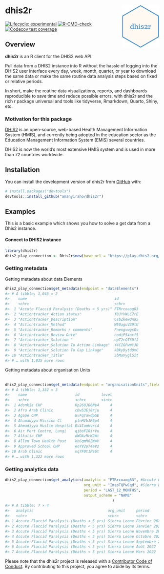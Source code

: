 
<!-- README.md is generated from README.Rmd. Please edit that file -->

# dhis2r <img src="man/figures/logo.png" align="right" height="139" />

<!-- badges: start -->

[![Lifecycle:
experimental](https://img.shields.io/badge/lifecycle-experimental-orange.svg)](https://lifecycle.r-lib.org/articles/stages.html#experimental)
[![R-CMD-check](https://github.com/amanyiraho/dhis2r/workflows/R-CMD-check/badge.svg)](https://github.com/amanyiraho/dhis2r/actions)
[![Codecov test
coverage](https://codecov.io/gh/amanyiraho/dhis2r/branch/master/graph/badge.svg)](https://app.codecov.io/gh/amanyiraho/dhis2r?branch=master)
<!-- badges: end -->

## Overview

**dhis2r** is an R client for the DHIS2 web API.

Pull data from a DHIS2 instance into R without the hassle of logging
into the DHIS2 user interface every day, week, month, quarter, or year
to download the same data or make the same routine data analysis steps
based on fixed or relative periods.

In short, make the routine data visualizations, reports, and dashboards
reproducible to save time and reduce possible errors, with dhis2r and
the rich r package universal and tools like tidyverse, Rmarkdown,
Quarto, Shiny, etc.

### Motivation for this package

[DHIS2](https://dhis2.org/) is an open-source, web-based Health
Management Information System (HMIS), and currently being adopted in the
education sector as the Education Management Information System (EMIS)
several countries.

DHIS2 is now the world’s most extensive HMIS system and is used in more
than 72 countries worldwide.

## Installation

You can install the development version of dhis2r from
[GitHub](https://github.com/) with:

``` r
# install.packages("devtools")
devtools::install_github("amanyiraho/dhis2r")
```

## Examples

This is a basic example which shows you how to solve a get data from a
Dhis2 instance.

#### Connect to DHIS2 instance

``` r
library(dhis2r)
dhis2_play_connection <- Dhis2r$new(base_url = "https://play.dhis2.org/", username = "admin",  password = "district",api_version = "2.39.0.1")
```

### Getting metadata

Getting metadata about data Elements

``` r
dhis2_play_connection$get_metadata(endpoint = "dataElements")
#> # A tibble: 1,045 × 2
#>    name                                        id         
#>    <chr>                                       <chr>      
#>  1 "Accute Flaccid Paralysis (Deaths < 5 yrs)" FTRrcoaog83
#>  2 "Actiontracker_Action status"               f8JYVWLC7rE
#>  3 "Actiontracker_Description"                 GsbZkewUna5
#>  4 "Actiontracker_Method"                      W50aguV39tU
#>  5 "Actiontracker_Remarks / comments"          FnengvwgsQv
#>  6 "Actiontracker_Review Date"                 nodiP54ocf5
#>  7 "Actiontracker_Solution "                   upT2cOT6UfJ
#>  8 "Actiontracker_Solution To Action Linkage"  Y4CIGFwWYJD
#>  9 "Actiontracker_Solution To Gap Linkage"     kBkyDytdOmC
#> 10 "Actiontracker_Title"                       JbMaVyglSit
#> # … with 1,035 more rows
```

Getting metadata about organisation Units

``` r

dhis2_play_connection$get_metadata(endpoint = "organisationUnits",fields =  c("name","id", "level"))
#> # A tibble: 1,332 × 3
#>    name                      id          level
#>    <chr>                     <chr>       <int>
#>  1 Adonkia CHP               Rp268JB6Ne4     4
#>  2 Afro Arab Clinic          cDw53Ej8rju     4
#>  3 Agape CHP                 GvFqTavdpGE     4
#>  4 Ahamadyya Mission Cl      plnHVbJR6p4     4
#>  5 Ahmadiyya Muslim Hospital BV4IomHvri4     4
#>  6 Air Port Centre, Lungi    qjboFI0irVu     4
#>  7 Alkalia CHP               dWOAzMcK2Wt     4
#>  8 Allen Town Health Post    kbGqmM6ZWWV     4
#>  9 Approved School CHP       eoYV2p74eVz     4
#> 10 Arab Clinic               nq7F0t1Pz6t     4
#> # … with 1,322 more rows
```

### Getting analytics data

``` r
dhis2_play_connection$get_analytics(analytic = "FTRrcoaog83", #Accute Flaccid Paralysis (Deaths < 5 yrs),
                                    org_unit = "ImspTQPwCqd", #Sierra Leone (National level)
                                    period = "LAST_12_MONTHS",
                                    output_scheme = "NAME"
                                                 )
#> # A tibble: 7 × 4
#>   analytic                                  org_unit     period         value
#>   <chr>                                     <chr>        <chr>          <chr>
#> 1 Accute Flaccid Paralysis (Deaths < 5 yrs) Sierra Leone Février 2022   61   
#> 2 Accute Flaccid Paralysis (Deaths < 5 yrs) Sierra Leone Janvier 2022   23   
#> 3 Accute Flaccid Paralysis (Deaths < 5 yrs) Sierra Leone Novembre 2022  1    
#> 4 Accute Flaccid Paralysis (Deaths < 5 yrs) Sierra Leone Octobre 2022   3    
#> 5 Accute Flaccid Paralysis (Deaths < 5 yrs) Sierra Leone Septembre 2022 101  
#> 6 Accute Flaccid Paralysis (Deaths < 5 yrs) Sierra Leone Août 2022      254  
#> 7 Accute Flaccid Paralysis (Deaths < 5 yrs) Sierra Leone Mars 2022      1
```

Please note that the dhis2r project is released with a [Contributor Code
of
Conduct](https://contributor-covenant.org/version/2/0/CODE_OF_CONDUCT.html).
By contributing to this project, you agree to abide by its terms.
